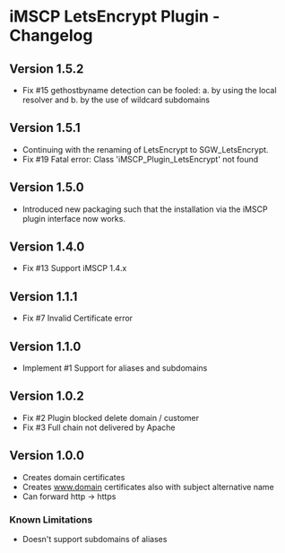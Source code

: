 # iMSCP LetsEncrypt Plugin - Changelog

## Version 1.5.2

* Fix #15 gethostbyname detection can be fooled:
  a. by using the local resolver and b. by the use of wildcard subdomains

## Version 1.5.1

* Continuing with the renaming of LetsEncrypt to SGW_LetsEncrypt.
* Fix #19 Fatal error: Class 'iMSCP_Plugin_LetsEncrypt' not found

## Version 1.5.0

* Introduced new packaging such that the installation via the iMSCP plugin interface now works.

## Version 1.4.0

* Fix #13 Support iMSCP 1.4.x

## Version 1.1.1

* Fix #7 Invalid Certificate error

## Version 1.1.0

* Implement #1 Support for aliases and subdomains

## Version 1.0.2

* Fix #2 Plugin blocked delete domain / customer
* Fix #3 Full chain not delivered by Apache

## Version 1.0.0

* Creates domain certificates
* Creates www.domain certificates also with subject alternative name 
* Can forward http -> https

### Known Limitations

* Doesn't support subdomains of aliases
